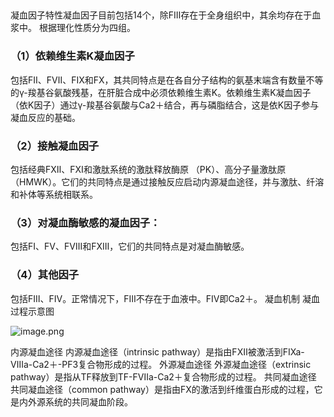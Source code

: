 ## 


凝血因子特性凝血因子目前包括14个，除FⅢ存在于全身组织中，其余均存在于血浆中。
根据理化性质分为四组。
### （1）依赖维生素K凝血因子
包括FⅡ、FⅦ、FⅨ和FⅩ，其共同特点是在各自分子结构的氨基末端含有数量不等的γ-羧基谷氨酸残基，在肝脏合成中必须依赖维生素K。依赖维生素K凝血因子（依K因子）通过γ-羧基谷氨酸与Ca2＋结合，再与磷脂结合，这是依K因子参与凝血反应的基础。
### （2）接触凝血因子
包括经典FⅫ、FⅪ和激肽系统的激肽释放酶原 （PK）、高分子量激肽原（HMWK）。它们的共同特点是通过接触反应启动内源凝血途径，并与激肽、纤溶和补体等系统相联系。
### （3）对凝血酶敏感的凝血因子：
包括FⅠ、FⅤ、FⅧ和FⅩⅢ，它们的共同特点是对凝血酶敏感。
### （4）其他因子
包括FⅢ、FⅣ。正常情况下，FⅢ不存在于血液中。FⅣ即Ca2＋。
凝血机制
凝血过程示意图

![image.png](https://cdn.nlark.com/yuque/0/2022/png/33570603/1666498499081-b4e7e93b-f155-4e40-b48b-b107fc74bf24.png#averageHue=%23070707&clientId=u20d6b106-86a6-4&crop=0&crop=0&crop=1&crop=1&from=paste&id=u27a2a1b1&margin=%5Bobject%20Object%5D&name=image.png&originHeight=246&originWidth=500&originalType=url&ratio=1&rotation=0&showTitle=false&size=22665&status=done&style=none&taskId=u24b3ecf1-057d-43be-80ca-8d02b66ea66&title=)


内源凝血途径
内源凝血途径（intrinsic pathway）是指由FⅫ被激活到FⅨa-Ⅷa-Ca2＋-PF3复合物形成的过程。
外源凝血途径
外源凝血途径（extrinsic pathway）是指从TF释放到TF-FⅦa-Ca2＋复合物形成的过程。
共同凝血途径
共同凝血途径（common pathway）是指由FⅩ的激活到纤维蛋白形成的过程，它是内外源系统的共同凝血阶段。
